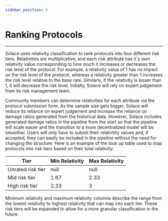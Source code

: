 ```yaml
---
sidebar_position: 6
---
```


# Ranking Protocols
---
Solace uses relativity classification to rank protocols into four different risk tiers. Relativities are multiplicative, and each risk attribute has it´s own relativity value corresponding to how much it increases or decreases the risk level of the protocol. For example, a relativity value of 1 has no impact on the risk level of the protocol, whereas a relativity greater than 1 increases the risk level relative to the base rate. Similarly, if the relativity is lesser than 1, it will decrease the risk level. Initially, Solace will rely on expert judgement from its risk management team. 

Community members can determine relativities for each attribute via the protocol submission form. As the sample size gets bigger, Solace will reduce its reliance on expert judgement and increase the reliance on damage ratios generated from the historical data. However, Solace includes generated damage ratios in the pipeline from the start so that the pipeline will scale easier and the transition to a more decentralized model will be smoother. Users will only have to submit their relatvitity values and, if accepted, they can easily be included in the pipeline without the need for changing the structure. Here is an example of the look up table used to map protocols into risk tiers based on their total relativity:

Tier |	Min Relativity | Max Relativity |
|----|-----------------|----------------|
Unrated risk tier | null | null |
Mid risk tier | 1.67 | 2.33 |
High risk tier | 2.33 | 3 |
 
Minimum relativity and maximum relativity columns describe the range from the lowest relativity to highest relativity that can map into each tier. These risk tiers will be expanded to allow for a more granular classification in the future. 